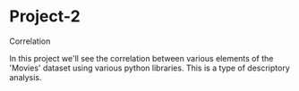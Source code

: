 # Project-2
Correlation 

In  this project we'll see the correlation between various elements of the 'Movies' dataset using various python libraries. 
This is a type of descriptory analysis.
 
